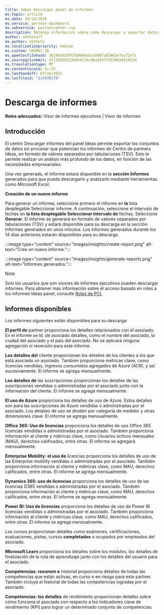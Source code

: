 ```yaml
---
title: Ideas Descargar panel de informes
ms.topic: article
ms.date: 10/14/2020
ms.service: partner-dashboard
ms.subservice: partnercenter-csp
description: Obtenga información sobre cómo descargar y exportar datos desde el Centro de partners de informes unificado y desde Centro de partners Ideas informes.
author: shthota77
ms.author: shthota
ms.localizationpriority: medium
ms.custom: SEOMAY.20
ms.openlocfilehash: 361965920f67b8846edce5987a63462e7ac72e71
ms.sourcegitcommit: 4f1702683336d54f24c0ba283f7d13dda581923d
ms.translationtype: MT
ms.contentlocale: es-ES
ms.lasthandoff: 07/16/2021
ms.locfileid: "114376178"
---
```

# <a name="download-reports"></a>Descarga de informes

**Roles adecuados:** Visor de informes ejecutivos | Visor de informes

## <a name="introduction"></a>Introducción

El centro Descargar informes del panel Ideas permite exportar los conjuntos de datos sin procesar que potencian los informes de Centro de partners Ideas, en formato de valores separados por tabulaciones (TSV). Esto le permite realizar un análisis más profundo de los datos, en función de las necesidades empresariales.

Una vez generado, el informe estará disponible en la **sección Informes** generados para que pueda descargarlo y analizarlo mediante herramientas como Microsoft Excel.

**Creación de un nuevo informe**

Para generar un informe, seleccione primero el informe en **la** lista desplegable Seleccionar informe. A continuación, seleccione el intervalo de fechas en **la lista desplegable Seleccionar intervalo de** fechas. Seleccione **Generar**. El informe se generará en formato de valores separados por tabulaciones (TSV) y estará disponible para su descarga en la sección Informes generados en unos minutos.  Los informes generados durante los 14 días anteriores estarán disponibles para su descarga.

:::image type="content" source="images/insights/create-report.png" alt-text="Cree un nuevo informe.":::

:::image type="content" source="images/insights/generate-reports.png" alt-text="Informes generados.":::

>[!NOTE] 
>Solo los usuarios que son visores de informes ejecutivos pueden descargar informes. Para obtener más información sobre el acceso basado en roles a los informes Ideas panel, consulte [Roles de PCI.](insights-roles.md) 

## <a name="available-reports"></a>Informes disponibles

Los informes siguientes están disponibles para su descarga:

**El perfil de** partner proporciona los detalles relacionados con el asociado. En el informe se Id. de asociado detalles, como el nombre del asociado, la ciudad del asociado y el país del asociado. No se aplicará ninguna agregación ni reversión para este informe.

**Los detalles del** cliente proporcionan los detalles de los clientes a los que está asociado un asociado. También proporciona métricas clave, como licencias vendidas, ingresos consumidos agregados de Azure (ACR), y así sucesivamente. El informe se agrega mensualmente.

**Los detalles de** las suscripciones proporcionan los detalles de las suscripciones vendidas o administradas por el asociado junto con la información del cliente. El informe se agrega mensualmente.

**El uso de Azure** proporciona los detalles de uso de Azure. Estos detalles son para las suscripciones de Azure vendidas o administradas por el asociado. Los detalles de uso se dividen por categoría de medidor y otras dimensiones clave. El informe se agrega mensualmente.

**Office 365: Uso de licencias** proporciona los detalles de uso Office 365 licencias vendidas o administradas por el asociado. También proporciona información al cliente y métricas clave, como Usuarios activos mensuales (MAU), derechos calificados, entre otras. El informe se agregará mensualmente.

**Enterprise Mobility: el uso de** licencias proporciona los detalles de uso de las Enterprise mobility vendidas o administradas por el asociado. También proporciona información al cliente y métricas clave, como MAU, derechos calificados, entre otras. El informe se agrega mensualmente.

**Dynamics 365: uso de licencias** proporciona los detalles de uso de las licencias D365 vendidas o administradas por el asociado. También proporciona información al cliente y métricas clave, como MAU, derechos calificados, entre otras. El informe se agrega mensualmente.

**Power BI: Uso de licencias** proporciona los detalles de uso de Power BI licencias vendidas o administradas por el asociado. También proporciona información al cliente y métricas clave, como MAU, derechos calificados, entre otras. El informe se agrega mensualmente.

Los cursos proporcionan detalles como exámenes, certificaciones, evaluaciones, pistas, cursos **completados** o ocupados por empleados del asociado.

**Microsoft Learn** proporciona los detalles sobre los módulos, los detalles de finalización de la ruta de aprendizaje junto con los detalles del usuario para el asociado.

**Competencias: resumen e** historial proporciona detalles de todas las competencias que están activas, en curso o en riesgo para este partner. También incluye el historial de todas las competencias logradas por el asociado.

**Competencias: los detalles** de rendimiento proporcionan detalles sobre cómo funciona el asociado con respecto a los indicadores clave de rendimiento (KPI) para lograr un determinado conjunto de competencias.


